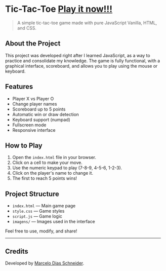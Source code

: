 # Tic-Tac-Toe [Play it now!!!](https://marcelo-dias-schneider.github.io/jogo-da-velha/)

> A simple tic-tac-toe game made with pure JavaScript Vanilla, HTML, and CSS.

## About the Project

This project was developed right after I learned JavaScript, as a way to practice and consolidate my knowledge. The game is fully functional, with a graphical interface, scoreboard, and allows you to play using the mouse or keyboard.

## Features
- Player X vs Player O
- Change player names
- Scoreboard up to 5 points
- Automatic win or draw detection
- Keyboard support (numpad)
- Fullscreen mode
- Responsive interface

## How to Play
1. Open the `index.html` file in your browser.
2. Click on a cell to make your move.
3. Use the numeric keypad to play (7-8-9, 4-5-6, 1-2-3).
4. Click on the player's name to change it.
5. The first to reach 5 points wins!

## Project Structure
- `index.html` — Main game page
- `style.css` — Game styles
- `script.js` — Game logic
- `imagens/` — Images used in the interface

Feel free to use, modify, and share!

---

## Credits
Developed by [Marcelo Dias Schneider](https://marceloschneider.dev.br/).
